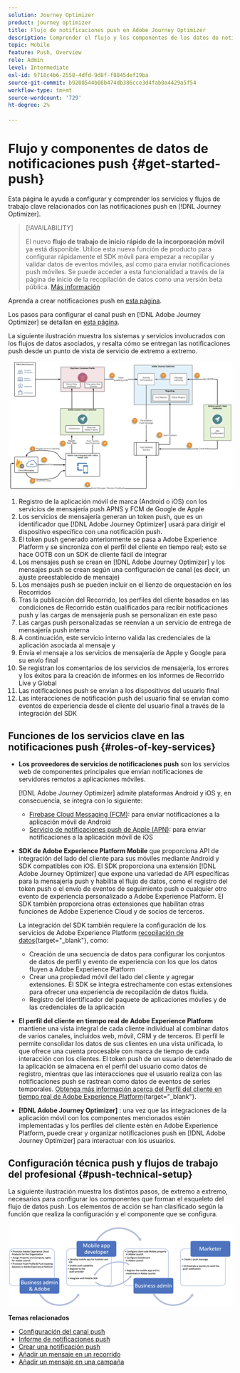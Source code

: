 ```yaml
---
solution: Journey Optimizer
product: journey optimizer
title: Flujo de notificaciones push en Adobe Journey Optimizer
description: Comprender el flujo y los componentes de los datos de notificaciones push
topic: Mobile
feature: Push, Overview
role: Admin
level: Intermediate
exl-id: 9718c4b6-2558-4dfd-9d8f-f8845def19ba
source-git-commit: b9208544b08b474db386cce3d4fab0a4429a5f54
workflow-type: tm+mt
source-wordcount: '729'
ht-degree: 2%

---
```


# Flujo y componentes de datos de notificaciones push {#get-started-push}

Esta página le ayuda a configurar y comprender los servicios y flujos de trabajo clave relacionados con las notificaciones push en [!DNL Journey Optimizer].


>[!AVAILABILITY]
>
>El nuevo **flujo de trabajo de inicio rápido de la incorporación móvil** ya está disponible. Utilice esta nueva función de producto para configurar rápidamente el SDK móvil para empezar a recopilar y validar datos de eventos móviles, así como para enviar notificaciones push móviles. Se puede acceder a esta funcionalidad a través de la página de inicio de la recopilación de datos como una versión beta pública. [Más información](mobile-onboarding-wf.md)
>

Aprenda a crear notificaciones push en [esta página](create-push.md).

Los pasos para configurar el canal push en [!DNL Adobe Journey Optimizer] se detallan en [esta página](push-configuration.md).

La siguiente ilustración muestra los sistemas y servicios involucrados con los flujos de datos asociados, y resalta cómo se entregan las notificaciones push desde un punto de vista de servicio de extremo a extremo.

![](assets/push-flow.png)

1. Registro de la aplicación móvil de marca (Android o iOS) con los servicios de mensajería push APNS y FCM de Google de Apple
1. Los servicios de mensajería generan un token push, que es un identificador que [!DNL Adobe Journey Optimizer] usará para dirigir el dispositivo específico con una notificación push.
1. El token push generado anteriormente se pasa a Adobe Experience Platform y se sincroniza con el perfil del cliente en tiempo real; esto se hace OOTB con un SDK de cliente fácil de integrar
1. Los mensajes push se crean en [!DNL Adobe Journey Optimizer] y los mensajes push se crean según una configuración de canal (es decir, un ajuste preestablecido de mensaje)
1. Los mensajes push se pueden incluir en el lienzo de orquestación en los Recorridos
1. Tras la publicación del Recorrido, los perfiles del cliente basados en las condiciones de Recorrido están cualificados para recibir notificaciones push y las cargas de mensajería push se personalizan en este paso
1. Las cargas push personalizadas se reenvían a un servicio de entrega de mensajería push interna
1. A continuación, este servicio interno valida las credenciales de la aplicación asociada al mensaje y
1. Envía el mensaje a los servicios de mensajería de Apple y Google para su envío final
1. Se registran los comentarios de los servicios de mensajería, los errores y los éxitos para la creación de informes en los informes de Recorrido Live y Global
1. Las notificaciones push se envían a los dispositivos del usuario final
1. Las interacciones de notificación push del usuario final se envían como eventos de experiencia desde el cliente del usuario final a través de la integración del SDK

## Funciones de los servicios clave en las notificaciones push {#roles-of-key-services}

* **Los proveedores de servicios de notificaciones push** son los servicios web de componentes principales que envían notificaciones de servidores remotos a aplicaciones móviles.

  [!DNL Adobe Journey Optimizer] admite plataformas Android y iOS y, en consecuencia, se integra con lo siguiente:
   * [Firebase Cloud Messaging (FCM)](https://firebase.google.com/docs/cloud-messaging): para enviar notificaciones a la aplicación móvil de Android
   * [Servicio de notificaciones push de Apple (APN)](https://developer.apple.com/library/archive/documentation/NetworkingInternet/Conceptual/RemoteNotificationsPG/APNSOverview.html): para enviar notificaciones a la aplicación móvil de iOS

* **SDK de Adobe Experience Platform Mobile** que proporciona API de integración del lado del cliente para sus móviles mediante Android y SDK compatibles con iOS. El SDK proporciona una extensión [!DNL Adobe Journey Optimizer] que expone una variedad de API específicas para la mensajería push y habilita el flujo de datos, como el registro del token push o el envío de eventos de seguimiento push o cualquier otro evento de experiencia personalizado a Adobe Experience Platform. El SDK también proporciona otras extensiones que habilitan otras funciones de Adobe Experience Cloud y de socios de terceros.

  La integración del SDK también requiere la configuración de los servicios de Adobe Experience Platform [recopilación de datos](https://experienceleague.adobe.com/docs/experience-platform/tags/home.html?lang=es){target="_blank"}, como:

   * Creación de una secuencia de datos para configurar los conjuntos de datos de perfil y evento de experiencia con los que los datos fluyen a Adobe Experience Platform
   * Crear una propiedad móvil del lado del cliente y agregar extensiones. El SDK se integra estrechamente con estas extensiones para ofrecer una experiencia de recopilación de datos fluida.
   * Registro del identificador del paquete de aplicaciones móviles y de las credenciales de la aplicación

* **El perfil del cliente en tiempo real de Adobe Experience Platform** mantiene una vista integral de cada cliente individual al combinar datos de varios canales, incluidos web, móvil, CRM y de terceros. El perfil le permite consolidar los datos de sus clientes en una vista unificada, lo que ofrece una cuenta procesable con marca de tiempo de cada interacción con los clientes. El token push de un usuario determinado de la aplicación se almacena en el perfil del usuario como datos de registro, mientras que las interacciones que el usuario realiza con las notificaciones push se rastrean como datos de eventos de series temporales. [Obtenga más información acerca del Perfil del cliente en tiempo real de Adobe Experience Platform](https://experienceleague.adobe.com/docs/experience-platform/profile/home.html?lang=es){target="_blank"}.

* **[!DNL Adobe Journey Optimizer]** : una vez que las integraciones de la aplicación móvil con los componentes mencionados estén implementadas y los perfiles del cliente estén en Adobe Experience Platform, puede crear y organizar notificaciones push en [!DNL Adobe Journey Optimizer] para interactuar con los usuarios.

## Configuración técnica push y flujos de trabajo del profesional {#push-technical-setup}

La siguiente ilustración muestra los distintos pasos, de extremo a extremo, necesarios para configurar los componentes que forman el esqueleto del flujo de datos push. Los elementos de acción se han clasificado según la función que realiza la configuración y el componente que se configura.

![](assets/user-flow.png)

**Temas relacionados**

* [Configuración del canal push](push-configuration.md)
* [Informe de notificaciones push](../reports/journey-global-report.md#push-global)
* [Crear una notificación push](create-push.md)
* [Añadir un mensaje en un recorrido](../building-journeys/journeys-message.md)
* [Añadir un mensaje en una campaña](../campaigns/create-campaign.md)